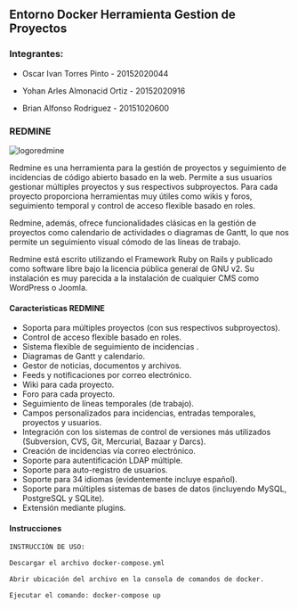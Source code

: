 ## Entorno Docker Herramienta Gestion de Proyectos
### Integrantes:
- Oscar Ivan Torres Pinto - 20152020044

- Yohan Arles Almonacid Ortiz - 20152020916 

- Brian Alfonso Rodriguez - 20151020600


### REDMINE
![logoredmine](https://user-images.githubusercontent.com/30842893/56640373-780f9680-6638-11e9-9573-ef5daad313c2.png)

Redmine es una herramienta para la gestión de proyectos y seguimiento de incidencias de código abierto basado en la web. Permite a sus usuarios gestionar múltiples proyectos y sus respectivos subproyectos. Para cada proyecto proporciona herramientas muy útiles como wikis y foros, seguimiento temporal y control de acceso flexible basado en roles.

Redmine, además, ofrece funcionalidades clásicas en la gestión de proyectos como calendario de actividades o diagramas de Gantt, lo que nos permite un seguimiento visual cómodo de las líneas de trabajo.

Redmine está escrito utilizando el Framework Ruby on Rails y publicado como software libre bajo la licencia pública general de GNU v2. Su instalación es muy parecida a la instalación de cualquier CMS como WordPress o Joomla.

#### Caracteristicas REDMINE

- Soporta para múltiples proyectos (con sus respectivos subproyectos).
- Control de acceso flexible basado en roles.
- Sistema flexible de seguimiento de incidencias .
- Diagramas de Gantt y calendario.
- Gestor de noticias, documentos y archivos.
- Feeds y notificaciones por correo electrónico.
- Wiki para cada proyecto.
- Foro para cada proyecto.
- Seguimiento de líneas temporales (de trabajo).
- Campos personalizados para incidencias, entradas temporales, proyectos y usuarios.
- Integración con los sistemas de control de versiones más utilizados (Subversion, CVS, Git, Mercurial, Bazaar y Darcs).
- Creación de incidencias vía correo electrónico.
- Soporte para autentificación LDAP múltiple.
- Soporte para auto-registro de usuarios.
- Soporte para 34 idiomas (evidentemente incluye español).
- Soporte para múltiples sistemas de bases de datos (incluyendo MySQL, PostgreSQL y SQLite).
- Extensión mediante plugins.

#### Instrucciones
```sh
INSTRUCCIÓN DE USO:

Descargar el archivo docker-compose.yml

Abrir ubicación del archivo en la consola de comandos de docker.

Ejecutar el comando: docker-compose up
```

